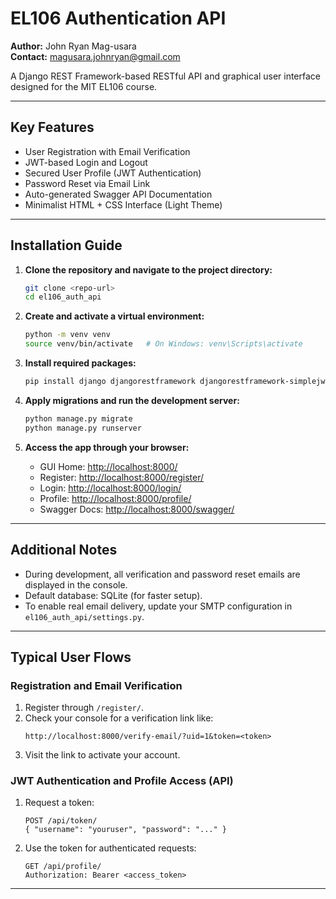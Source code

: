 
# EL106 Authentication API

**Author:** John Ryan Mag-usara  
**Contact:** magusara.johnryan@gmail.com  

A Django REST Framework-based RESTful API and graphical user interface designed for the MIT EL106 course.

---

## **Key Features**

- User Registration with Email Verification  
- JWT-based Login and Logout  
- Secured User Profile (JWT Authentication)  
- Password Reset via Email Link  
- Auto-generated Swagger API Documentation  
- Minimalist HTML + CSS Interface (Light Theme)

---

## **Installation Guide**

1. **Clone the repository and navigate to the project directory:**
   ```bash
   git clone <repo-url>
   cd el106_auth_api
   ```

2. **Create and activate a virtual environment:**
   ```bash
   python -m venv venv
   source venv/bin/activate   # On Windows: venv\Scripts\activate
   ```

3. **Install required packages:**
   ```bash
   pip install django djangorestframework djangorestframework-simplejwt drf-yasg django-cors-headers
   ```

4. **Apply migrations and run the development server:**
   ```bash
   python manage.py migrate
   python manage.py runserver
   ```

5. **Access the app through your browser:**
   - GUI Home: [http://localhost:8000/](http://localhost:8000/)
   - Register: [http://localhost:8000/register/](http://localhost:8000/register/)
   - Login: [http://localhost:8000/login/](http://localhost:8000/login/)
   - Profile: [http://localhost:8000/profile/](http://localhost:8000/profile/)
   - Swagger Docs: [http://localhost:8000/swagger/](http://localhost:8000/swagger/)

---

## **Additional Notes**

- During development, all verification and password reset emails are displayed in the console.  
- Default database: SQLite (for faster setup).  
- To enable real email delivery, update your SMTP configuration in `el106_auth_api/settings.py`.

---

## **Typical User Flows**

### **Registration and Email Verification**
1. Register through `/register/`.  
2. Check your console for a verification link like:  
   ```
   http://localhost:8000/verify-email/?uid=1&token=<token>
   ```
3. Visit the link to activate your account.

### **JWT Authentication and Profile Access (API)**
1. Request a token:  
   ```
   POST /api/token/ 
   { "username": "youruser", "password": "..." }
   ```
2. Use the token for authenticated requests:  
   ```
   GET /api/profile/
   Authorization: Bearer <access_token>
   ```

---

